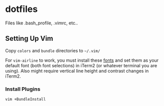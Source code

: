 dotfiles
========

Files like .bash_profile, .vimrc, etc..


## Setting Up Vim
Copy `colors` and `bundle` directories to `~/.vim/`

For `vim-airline` to work, you must install these [fonts][fonts]
and set them as your default font (both font selections) in iTerm2 (or whatever terminal you are using). Also might require vertical line height and contrast changes in iTerm2.


### Install Plugins

```bash
vim +BundleInstall
```

[fonts]: https://github.com/Lokaltog/powerline-fonts/tree/master/SourceCodePro
